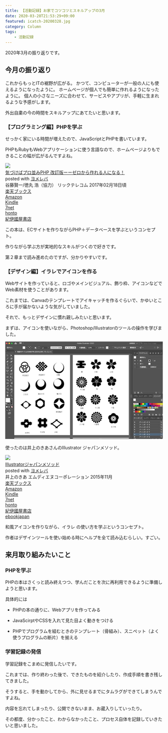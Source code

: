 ```yaml
---
title: 【活動記録】お家でコツコツとスキルアップの3月
date: 2020-03-28T21:53:29+09:00
featured: icatch-20200328.jpg
category: Column
tags:
    - 活動記録
---
```


2020年3月の振り返りです。

## 今月の振り返り

これからもっとITの裾野が広がる。
かつて、コンピューターが一般の人にも使えるようになったように。
ホームページが個人でも簡単に作れるようになったように。
個人の小さなニーズに合わせて、サービスやアプリが、手軽に生まれるような予感がします。

外出自粛の今の時間をスキルアップにあてたいと思います。

### 【プログラミング編】PHPを学ぶ

せっかく家にいる時間が増えたので、JavaScriptとPHPを書いています。

PHPもRubyもWebアプリケーションに使う言語なので、ホームページよりもできることの幅が広がるんですよね。

<div class="cstmreba"><div class="booklink-box"><div class="booklink-image"><a href="//af.moshimo.com/af/c/click?a_id=742757&p_id=56&pc_id=56&pl_id=637&s_v=b5Rz2P0601xu&url=http%3A%2F%2Fbooks.rakuten.co.jp%2Frb%2F14651781%2F" target="_blank" rel="nofollow" ><img src="https://thumbnail.image.rakuten.co.jp/@0_mall/book/cabinet/0657/9784865940657.jpg?_ex=200x200" style="border: none;" /></a><img src="//i.moshimo.com/af/i/impression?a_id=742757&p_id=56&pc_id=56&pl_id=637" width="1" height="1" style="border:none;"></div><div class="booklink-info"><div class="booklink-name"><a href="//af.moshimo.com/af/c/click?a_id=742757&p_id=56&pc_id=56&pl_id=637&s_v=b5Rz2P0601xu&url=http%3A%2F%2Fbooks.rakuten.co.jp%2Frb%2F14651781%2F" target="_blank" rel="nofollow" >気づけばプロ並みPHP 改訂版ーーゼロから作れる人になる！</a><img src="//i.moshimo.com/af/i/impression?a_id=742757&p_id=56&pc_id=56&pl_id=637" width="1" height="1" style="border:none;"><div class="booklink-powered-date">posted with <a href="https://yomereba.com" rel="nofollow" target="_blank">ヨメレバ</a></div></div><div class="booklink-detail">谷藤賢一/徳丸 浩（協力） リックテレコム 2017年02月18日頃    </div><div class="booklink-link2"><div class="shoplinkrakuten"><a href="//af.moshimo.com/af/c/click?a_id=742757&p_id=56&pc_id=56&pl_id=637&s_v=b5Rz2P0601xu&url=http%3A%2F%2Fbooks.rakuten.co.jp%2Frb%2F14651781%2F" target="_blank" rel="nofollow" >楽天ブックス</a><img src="//i.moshimo.com/af/i/impression?a_id=742757&p_id=56&pc_id=56&pl_id=637" width="1" height="1" style="border:none;"></div><div class="shoplinkamazon"><a href="https://www.amazon.co.jp/exec/obidos/asin/4865940650/filledfores07-22/" target="_blank" rel="nofollow" >Amazon</a></div><div class="shoplinkkindle"><a href="https://www.amazon.co.jp/gp/search?keywords=%E6%B0%97%E3%81%A5%E3%81%91%E3%81%B0%E3%83%97%E3%83%AD%E4%B8%A6%E3%81%BFPHP%20%E6%94%B9%E8%A8%82%E7%89%88%E3%83%BC%E3%83%BC%E3%82%BC%E3%83%AD%E3%81%8B%E3%82%89%E4%BD%9C%E3%82%8C%E3%82%8B%E4%BA%BA%E3%81%AB%E3%81%AA%E3%82%8B%EF%BC%81&__mk_ja_JP=%83J%83%5E%83J%83i&url=node%3D2275256051&tag=filledfores07-22" target="_blank" rel="nofollow" >Kindle</a></div><div class="shoplinkseven"><a href="//af.moshimo.com/af/c/click?a_id=1082680&p_id=932&pc_id=1188&pl_id=12456&s_v=b5Rz2P0601xu&url=http%3A%2F%2F7net.omni7.jp%2Fsearch%2F%3FsearchKeywordFlg%3D1%26keyword%3D9784865940657" target="_blank" rel="nofollow" >7net<img src="//i.moshimo.com/af/i/impression?a_id=1082680&p_id=932&pc_id=1188&pl_id=12456" width="1" height="1" style="border:none;"></a></div><div class="shoplinkbk1"><a href="//ck.jp.ap.valuecommerce.com/servlet/referral?sid=3390948&pid=885314885&vc_url=http%3A%2F%2Fhonto.jp%2Fnetstore%2Fsearch_021_104865940650.html%3Fsrchf%3D1%26srchGnrNm%3D1&vcptn=kaereba" target="_blank" rel="nofollow" >honto<img src="//ad.jp.ap.valuecommerce.com/servlet/gifbanner?sid=3390948&pid=885314885" height="1" width="1" border="0"></a></div>         <div class="shoplinkkino"><a href="//ck.jp.ap.valuecommerce.com/servlet/referral?sid=3390948&pid=886623503&vc_url=http%3A%2F%2Fwww.kinokuniya.co.jp%2Ff%2Fdsg-01-9784865940657&vcptn=kaereba" target="_blank" rel="nofollow" >紀伊國屋書店<img src="//ad.jp.ap.valuecommerce.com/servlet/gifbanner?sid=3390948&pid=886623503" height="1" width="1" border="0"></a></div>                </div></div><div class="booklink-footer"></div></div></div>


この本は、ECサイトを作りながらPHP＋データベースを学ぶというコンセプト。

作りながら学ぶ方が実地的なスキルがつくので好きです。

第２章まで読み進めたのですが、分かりやすいです。

### 【デザイン編】イラレでアイコンを作る

Webサイトを作っていると、ロゴやメインビジュアル、飾り枠、アイコンなどでWeb素材を使うことがあります。

これまでは、Canvaのテンプレートでアイキャッチを作るぐらいで、かゆいところに手が届かないような気がしていました。

それで、もっとデザインに慣れ親しみたいと思います。

まずは、アイコンを使いながら、Photoshop/Illustratorのツールの操作を学びました。

![](20200328_01_illustator.jpg)


使ったのは井上のきあさんのIllustrator ジャパンメソッド。

<div class="cstmreba"><div class="booklink-box"><div class="booklink-image"><a href="//af.moshimo.com/af/c/click?a_id=742757&p_id=56&pc_id=56&pl_id=637&s_v=b5Rz2P0601xu&url=http%3A%2F%2Fbooks.rakuten.co.jp%2Frb%2F13454208%2F" target="_blank" rel="nofollow" ><img src="https://thumbnail.image.rakuten.co.jp/@0_mall/book/cabinet/5464/9784844365464.jpg?_ex=200x200" style="border: none;" /></a><img src="//i.moshimo.com/af/i/impression?a_id=742757&p_id=56&pc_id=56&pl_id=637" width="1" height="1" style="border:none;"></div><div class="booklink-info"><div class="booklink-name"><a href="//af.moshimo.com/af/c/click?a_id=742757&p_id=56&pc_id=56&pl_id=637&s_v=b5Rz2P0601xu&url=http%3A%2F%2Fbooks.rakuten.co.jp%2Frb%2F13454208%2F" target="_blank" rel="nofollow" >Illustratorジャパンメソッド</a><img src="//i.moshimo.com/af/i/impression?a_id=742757&p_id=56&pc_id=56&pl_id=637" width="1" height="1" style="border:none;"><div class="booklink-powered-date">posted with <a href="https://yomereba.com" rel="nofollow" target="_blank">ヨメレバ</a></div></div><div class="booklink-detail">井上のきあ エムディエヌコーポレーション 2015年11月    </div><div class="booklink-link2"><div class="shoplinkrakuten"><a href="//af.moshimo.com/af/c/click?a_id=742757&p_id=56&pc_id=56&pl_id=637&s_v=b5Rz2P0601xu&url=http%3A%2F%2Fbooks.rakuten.co.jp%2Frb%2F13454208%2F" target="_blank" rel="nofollow" >楽天ブックス</a><img src="//i.moshimo.com/af/i/impression?a_id=742757&p_id=56&pc_id=56&pl_id=637" width="1" height="1" style="border:none;"></div><div class="shoplinkamazon"><a href="https://www.amazon.co.jp/exec/obidos/asin/4844365460/filledfores07-22/" target="_blank" rel="nofollow" >Amazon</a></div><div class="shoplinkkindle"><a href="https://www.amazon.co.jp/gp/search?keywords=Illustrator%E3%82%B8%E3%83%A3%E3%83%91%E3%83%B3%E3%83%A1%E3%82%BD%E3%83%83%E3%83%89&__mk_ja_JP=%83J%83%5E%83J%83i&url=node%3D2275256051&tag=filledfores07-22" target="_blank" rel="nofollow" >Kindle</a></div><div class="shoplinkseven"><a href="//af.moshimo.com/af/c/click?a_id=1082680&p_id=932&pc_id=1188&pl_id=12456&s_v=b5Rz2P0601xu&url=http%3A%2F%2F7net.omni7.jp%2Fsearch%2F%3FsearchKeywordFlg%3D1%26keyword%3D9784844365464" target="_blank" rel="nofollow" >7net<img src="//i.moshimo.com/af/i/impression?a_id=1082680&p_id=932&pc_id=1188&pl_id=12456" width="1" height="1" style="border:none;"></a></div><div class="shoplinkbk1"><a href="//ck.jp.ap.valuecommerce.com/servlet/referral?sid=3390948&pid=885314885&vc_url=http%3A%2F%2Fhonto.jp%2Fnetstore%2Fsearch_021_104844365460.html%3Fsrchf%3D1%26srchGnrNm%3D1&vcptn=kaereba" target="_blank" rel="nofollow" >honto<img src="//ad.jp.ap.valuecommerce.com/servlet/gifbanner?sid=3390948&pid=885314885" height="1" width="1" border="0"></a></div>            <div class="shoplinkkino"><a href="//ck.jp.ap.valuecommerce.com/servlet/referral?sid=3390948&pid=886623503&vc_url=http%3A%2F%2Fwww.kinokuniya.co.jp%2Ff%2Fdsg-01-9784844365464&vcptn=kaereba" target="_blank" rel="nofollow" >紀伊國屋書店<img src="//ad.jp.ap.valuecommerce.com/servlet/gifbanner?sid=3390948&pid=886623503" height="1" width="1" border="0"></a></div>          <div class="shoplinkebj"><a href="//ck.jp.ap.valuecommerce.com/servlet/referral?sid=3390948&pid=886623490&vc_url=https%3A%2F%2Febookjapan.yahoo.co.jp%2Fbooks%2F491413%2FA002030188%3Fdealerid%3D30064%26utm_source%3Dasp%26utm_medium%3Dmedi%26utm_campaign%3Drate_yome&vcptn=kaereba" target="_blank" rel="nofollow" >ebookjapan<img src="//ad.jp.ap.valuecommerce.com/servlet/gifbanner?sid=3390948&pid=886623490" height="1" width="1" border="0"></a></div>      </div></div><div class="booklink-footer"></div></div></div>

和風アイコンを作りながら、イラレ の使い方を学ぶというコンセプト。

作者はデザインツールを使い始める時にヘルプを全て読み込むらしい。すごい。


## 来月取り組みたいこと

### PHPを学ぶ

PHPの本はさくっと読み終えつつ、学んだことを次に再利用できるように準備しようと思います。

具体的には

* PHPの本の通りに、Webアプリを作ってみる

* JavaScirptやCSSを入れて見た目よく動きをつける

* PHPでプログラムを組むときのテンプレート（骨組み）、スニペット（よく使うプログラムの断片）を揃える


### 学習記録の発信

学習記録をこまめに発信したいです。

これまでは、作り終わった後で、できたものを紹介したり、作成手順を書き残してきました。

そうすると、手を動かしてから、外に見せるまでにタムラグができてしまうんですよね。

内容を忘れてしまったり、公開できないまま、お蔵入りしていったり。

その都度、分かったこと、わからなかったこと、プロセス自体を記録していきたいと思いました。